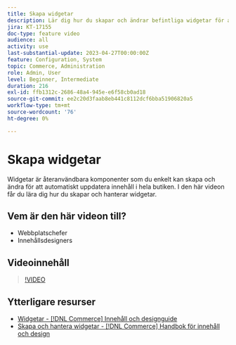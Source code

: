 ```yaml
---
title: Skapa widgetar
description: Lär dig hur du skapar och ändrar befintliga widgetar för att automatiskt uppdatera innehåll i din butik.
jira: KT-17155
doc-type: feature video
audience: all
activity: use
last-substantial-update: 2023-04-27T00:00:00Z
feature: Configuration, System
topic: Commerce, Administration
role: Admin, User
level: Beginner, Intermediate
duration: 216
exl-id: ffb1312c-2686-48a4-945e-e6f58cb0ad18
source-git-commit: ee2c20d3faab8eb441c8112dcf6bba51906820a5
workflow-type: tm+mt
source-wordcount: '76'
ht-degree: 0%

---
```


# Skapa widgetar

Widgetar är återanvändbara komponenter som du enkelt kan skapa och ändra för att automatiskt uppdatera innehåll i hela butiken. I den här videon får du lära dig hur du skapar och hanterar widgetar.

## Vem är den här videon till?

- Webbplatschefer
- Innehållsdesigners

## Videoinnehåll

>[!VIDEO](https://video.tv.adobe.com/v/343786?quality=12&learn=on)

## Ytterligare resurser

- [Widgetar - [!DNL Commerce] Innehåll och designguide](https://experienceleague.adobe.com/docs/commerce-admin/content-design/elements/widgets/widgets.html?lang=sv-SE)
- [Skapa och hantera widgetar - [!DNL Commerce] Handbok för innehåll och design](https://experienceleague.adobe.com/docs/commerce-admin/content-design/elements/widgets/widget-create.html?lang=sv-SE)
